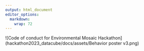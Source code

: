 ```yaml
---
output: html_document
editor_options: 
  markdown: 
    wrap: 72
---
```


![Code of conduct for Environmental Mosaic Hackathon](hackathon2023_datacube/docs/assets/Behavior poster v3.png)

